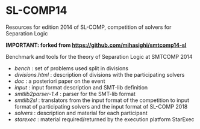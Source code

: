 
# SL-COMP14
Resources for edition 2014 of SL-COMP, competition of solvers for Separation Logic

**IMPORTANT: forked from https://github.com/mihasighi/smtcomp14-sl**

Benchmark and tools for the theory of Separation Logic at SMTCOMP 2014

* _bench_ : set of problems used split in divisions
* _divisions.html_ : description of divisions with the participating solvers
* _doc_ : a posteriori paper on the event
* _input_ : input format description and SMT-lib definition
* _smtlib2parser-1.4_ : parser for the SMT-lib format 
* _smtlib2sl_ : translators from the input format of the competition to input
	format of participating solvers and the input format of SL-COMP 2018
* _solvers_ : description and material for each participant
* _starexec_ : material required/returned by the execution platform StarExec
